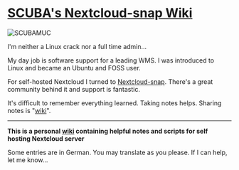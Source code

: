 # [SCUBA's Nextcloud-snap Wiki](https://github.com/scubamuc/scubas_nextcloud-snap-wiki/wiki)

![SCUBAMUC](https://www.scubamuc.de/bilder/scubuntu-logo-nogradient-400x400.png)

I'm neither a Linux crack nor a full time admin... 

My day job is software support for a leading WMS. I was introduced to Linux and became an Ubuntu and FOSS user.

For self-hosted Nextcloud I turned to [Nextcloud-snap](https://github.com/nextcloud-snap/nextcloud-snap). There's a great community behind it and support is fantastic.

It's difficult to remember everything learned. Taking notes helps. Sharing notes is "[wiki](https://github.com/scubamuc/scubas_nextcloud-snap-wiki/wiki)".

----

**This is a personal [wiki](https://github.com/scubamuc/scubas_nextcloud-snap-wiki/wiki) containing helpful notes and scripts for self hosting Nextcloud server**

Some entries are in German. You may translate as you please. If I can help, let me know...
